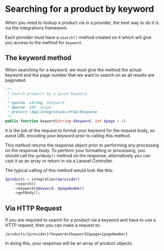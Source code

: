 # Searching for a product by keyword

When you need to lookup a product via in a provider, the best way to do it is via the integrations framework.

Each provider must have a `search()` method created on it which will give you access to the method for `keyword`.


## The keyword method

When searching for a keyword, we must give the method the actual keyword and the page number that we want to search on as all results are paginated.

```php
/**
 * Search products by a given keyword.
 *
 * @param  string  $keyword
 * @param  int  $page
 * @return \App\Integrations\Http\Response
 */
public function keyword(string $keyword, int $page = 1)
```

It is the job of the request to format your keyword for the request body, so avoid URL encoding your keyword prior to calling this method.

This method returns the response object prior to performing any processing on the response body. To perform your formatting or processing, you should call the `getBody()` method on the response; alternatively you can cast it as an array or return in via a Laravel Controller.

The typical calling of this method would look like this:

```php
$products = integration($provider)
    ->search()
    ->keyword($keyword, $pageNumber)
    ->getBody();
```

## Via HTTP Request

If you are required to search for a product via a keyword and have to use a HTTP request, then you can make a request to:

```http
/products/{provider}?keyword={keyword}&page={pageNumber}
```

In doing this, your response will be an array of product objects.
